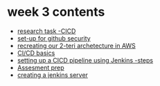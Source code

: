 # week 3 contents 

* [research task -CICD](research/README.md) <br>
* [set-up for github security](4th_feb/README.md) <br>
* [recreating our 2-teri archetecture in AWS](5th_feb/aws-recreate.md) <br>
* [CI/CD basics](5th_feb/README.md)
* [setting up a CICD pipeline using Jenkins -steps ](6ht-feb/README.md) <br>
* [Assesment prep](assesment-prep/README.md) <br>
* [creating a jenkins server](creating_jenkins_server/README.md)